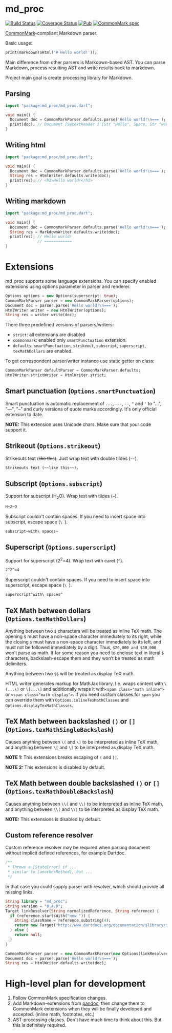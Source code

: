 md_proc
=======

[![Build Status](https://travis-ci.org/dikmax/md_proc.svg?branch=master)](https://travis-ci.org/dikmax/md_proc)
[![Coverage Status](https://coveralls.io/repos/dikmax/md_proc/badge.svg?branch=master)](https://coveralls.io/r/dikmax/md_proc?branch=master)
[![Pub](https://img.shields.io/pub/v/md_proc.svg)](https://pub.dartlang.org/packages/md_proc)
[![CommonMark spec](https://img.shields.io/badge/commonmark-0.22-green.svg)](http://spec.commonmark.org/)

[CommonMark]-compliant Markdown parser.

Basic usage:

```dart
print(markdownToHtml('# Hello world!'));
```

Main difference from other parsers is Markdown-based AST. You can parse Markdown, process resulting AST and write
results back to markdown.

Project main goal is create processing library for Markdown.


Parsing
-------

```dart
import "package:md_proc/md_proc.dart";

void main() {
  Document doc = CommonMarkParser.defaults.parse('Hello world!\n===');
  print(doc); // Document [SetextHeader 1 [Str "Hello", Space, Str "world", Str "!"]]
}
```


Writing html
------------

```dart
import "package:md_proc/md_proc.dart";

void main() {
  Document doc = CommonMarkParser.defaults.parse('Hello world!\n===');
  String res = HtmlWriter.defaults.write(doc);
  print(res); // <h1>Hello world!</h1>
}
```


Writing markdown
----------------

```dart
import "package:md_proc/md_proc.dart";

void main() {
  Document doc = CommonMarkParser.defaults.parse('Hello world!\n===');
  String res = MarkdownWriter.defaults.write(doc);
  print(res); // Hello world!
              // ============
}
```


Extensions
==========

md_proc supports some language extensions. You can specify enabled extensions using options parameter in parser and 
renderer.

```dart
Options options = new Options(superscript: true);
CommonMarkParser parser = new CommonMarkParser(options);
Document doc = parser.parse('Hello world!\n===');
HtmlWriter writer = new HtmlWriter(options);
String res = writer.write(doc);
```

There three predefined versions of parsers/writers:

- `strict`: all extensions are disabled
- `commonmark`: enabled only `smartPunctuation` extension.
- `defaults`: `smartPunctuation`, `strikeout`, `subscript`, `superscript`, `texMathDollars` are enabled.

To get correspondent parser/writer instance use static getter on class:

```dart
CommonMarkParser defaultParser = CommonMarkParser.defaults;
HtmlWriter strictWriter = HtmlWriter.strict;
```


Smart punctuation (`Options.smartPunctuation`)
----------------------------------------------

Smart punctuation is automatic replacement of `...`, `---`, `--`, `"` and `'` to "…", "—", "–" and curly versions of
quote marks accordingly. It's only official extension to date.

**NOTE:** This extension uses Unicode chars. Make sure that your code support it.


Strikeout (`Options.strikeout`)
-------------------------------

Strikeouts text (~~like this~~). Just wrap text with double tildes (`~~`).

```md
Strikeouts text (~~like this~~).
```


Subscript (`Options.subscript`)
-------------------------------

Support for subscript (H<sub>2</sub>O). Wrap text with tildes (`~`).

```md
H~2~O
```

Subscript couldn't contain spaces. If you need to insert space into subscript, escape space (`\ `).

```md
subscript~with\ spaces~
```


Superscript (`Options.superscript`)
-----------------------------------

Support for superscript (2<sup>2</sup>=4). Wrap text with caret (`^`).

```md
2^2^=4
```

Superscript couldn't contain spaces. If you need to insert space into superscript, escape space (`\ `).

```md
superscript^with\ spaces^
```


TeX Math between dollars (`Options.texMathDollars`)
---------------------------------------------------

Anything between two `$` characters will be treated as inline TeX math. The opening `$` must have a non-space character
immediately to its right, while the closing `$` must have a non-space character immediately to its left, and must not
be followed immediately by a digit. Thus, `$20,000 and $30,000` won’t parse as math. If for some reason you need to
enclose text in literal `$` characters, backslash-escape them and they won’t be treated as math delimiters.

Anything between two `$$` will be treated as display TeX math.

HTML writer generates markup for MathJax library. I.e. wraps content with `\(...\)` or `\[...\]` and additionally wraps
it with`<span class="math inline">` or `<span class="math display">`. If you need custom classes for `span` you can
override them with `Options.inlineTexMathClasses` and `Options.displayTexMathClasses`.


TeX Math between backslashed `()` or `[]` (`Options.texMathSingleBackslash`)
----------------------------------------------------------------------------

Causes anything between `\(` and `\)` to be interpreted as inline TeX math, and anything between `\[` and `\]` to be
interpreted as display TeX math.

**NOTE 1:** This extensions breaks escaping of `(` and `[]`.

**NOTE 2:** This extensions is disabled by default.


TeX Math between double backslashed `()` or `[]` (`Options.texMathDoubleBackslash`)
-----------------------------------------------------------------------------------

Causes anything between `\\(` and `\\)` to be interpreted as inline TeX math, and anything between `\\[` and `\\]` to be
interpreted as display TeX math.

**NOTE:** This extensions is disabled by default.



Custom reference resolver
-------------------------

Custom reference resolver may be required when parsing document without implicit defined references, for example 
Dartdoc.

```dart
/**
 * Throws a [StateError] if ...
 * similar to [anotherMethod], but ...
 */
```

In that case you could supply parser with resolver, which should provide all missing links.
  
```dart
String library = "md_proc";
String version = "0.4.0";
Target linkResolver(String normalizedReference, String reference) {
  if (reference.startsWith("new ")) {
    String className = reference.substring(4);
    return new Target("http://www.dartdocs.org/documentation/$library/$version/index.html#$library/$library.$className@id_$className-", null);
  } else {
    return null;
  }
}

CommonMarkParser parser = new CommonMarkParser(new Options(linkResolver: linkResolver));
Document doc = parser.parse('Hello world!\n===');
String res = HtmlWriter.defaults.write(doc);
```

High-level plan for development
===============================

1. Follow CommonMark specification changes.
2. Add Markdown-extensions from [pandoc], then change them to CommonMark extensions when they will be finally developed
and accepted. (inline math, footnotes, etc.)
3. AST-processing classes. Don't have much time to think about this. But this is definitely required.

[CommonMark]: http://commonmark.org/
[pandoc]: http://johnmacfarlane.net/pandoc/
